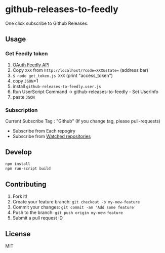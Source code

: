 # github-releases-to-feedly

One click subscribe to Github Releases.

## Usage

### Get Feedly token

1. [OAuth Feedly API](https://cloud.feedly.com/v3/auth/auth?client_id=feedly&redirect_uri=http://localhost&scope=https://cloud.feedly.com/subscriptions&response_type=code&migrate=false)
2. Copy `XXX` from `http://localhost/?code=XXX&state=` (address bar)
3. `$ node get_token.js XXX` (print "access_token")
4. copy `JSON`*1
5. install `github-releases-to-feedly.user.js`
6. Run UserScript Command -> github-releases-to-feedly - Set UserInfo
7. paste `JSON`

### Subscription

Current Subscribe Tag : "Github"
(If you change tag, please pull-requests)

* Subscribe from Each repogiry
* Subscribe from [Watched repositories](https://github.com/watching "Watched repositories")

## Develop

```sh
npm install
npm run-script build
```

## Contributing

1. Fork it!
2. Create your feature branch: `git checkout -b my-new-feature`
3. Commit your changes: `git commit -am 'Add some feature'`
4. Push to the branch: `git push origin my-new-feature`
5. Submit a pull request :D

## License

MIT